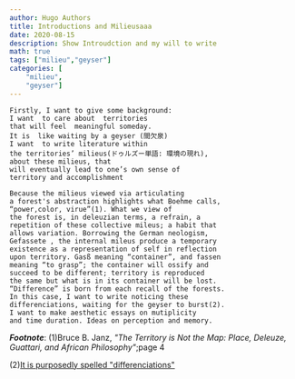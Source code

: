 ```yaml
---
author: Hugo Authors
title: Introductions and Milieusaaa
date: 2020-08-15
description: Show Introudction and my will to write
math: true
tags: ["milieu","geyser"]
categories: [
    "milieu",
    "geyser"]
---
```


```
Firstly, I want to give some background:
I want  to care about  territories
that will feel  meaningful someday.
It is  like waiting by a geyser (間欠泉)
I want  to write literature within
the territories’ milieus(ドゥルズー単語: 環境の現れ),
about these milieus, that
will eventually lead to one’s own sense of
territory and accomplishment

Because the milieus viewed via articulating
a forest's abstraction highlights what Boehme calls,
“power,color, virue”(1). What we view of
the forest is, in deleuzian terms, a refrain, a
repetition of these collective mileus; a habit that
allows variation. Borrowing the German neologism,
Gefassete , the internal mileus produce a temporary
existence as a representation of self in reflection
upon territory. Gasß meaning “container”, and fassen
meaning “to grasp”; the container will ossify and
succeed to be different; territory is reproduced
the same but what is in its container will be lost.
“Difference” is born from each recall of the forests.
In this case, I want to write noticing these
differenciations, waiting for the geyser to burst(2).
I want to make aesthetic essays on mutiplicity
and time duration. Ideas on perception and memory.
```
***Footnote***:
(1)Bruce B. Janz, *"The Territory is Not the Map: Place, Deleuze, Guattari, and African Philosophy"*;page 4

(2)[It is purposedly spelled "differenciations"](http://deleuze.enacademic.com/50/differentiation___differenciation)
